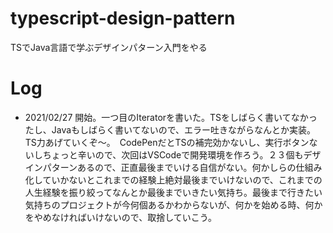 # typescript-design-pattern
TSでJava言語で学ぶデザインパターン入門をやる

# Log
- 2021/02/27 開始。一つ目のIteratorを書いた。TSをしばらく書いてなかったし、Javaもしばらく書いてないので、エラー吐きながらなんとか実装。TS力あげていくぞ〜。　CodePenだとTSの補完効かないし、実行ボタンないしちょっと辛いので、次回はVSCodeで開発環境を作ろう。２３個もデザインパターンあるので、正直最後までいける自信がない。何かしらの仕組み化していかないとこれまでの経験上絶対最後までいけないので、これまでの人生経験を振り絞ってなんとか最後までいきたい気持ち。最後まで行きたい気持ちのプロジェクトが今何個あるかわからないが、何かを始める時、何かをやめなければいけないので、取捨していこう。
